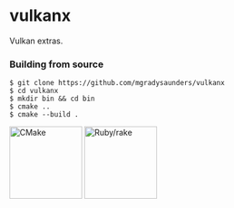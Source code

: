 # vulkanx

Vulkan extras.

### Building from source

```
$ git clone https://github.com/mgradysaunders/vulkanx
$ cd vulkanx
$ mkdir bin && cd bin
$ cmake ..
$ cmake --build .
```

<a href="https://cmake.org"><img alt="CMake" src="https://upload.wikimedia.org/wikipedia/commons/1/13/Cmake.svg" width="128px"></a>
<a href="https://github.com/ruby/rake"><img alt="Ruby/rake" src="https://upload.wikimedia.org/wikipedia/commons/7/73/Ruby_logo.svg" width="128px"></a>

